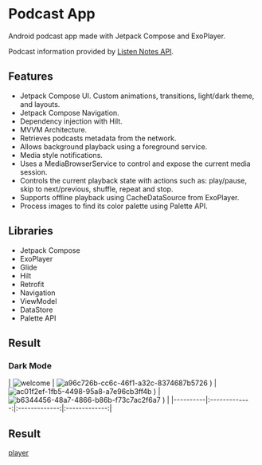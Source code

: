 # Podcast App

Android podcast app made with Jetpack Compose and ExoPlayer.

Podcast information provided by [Listen Notes API](https://www.listennotes.com/).

## Features

- Jetpack Compose UI. Custom animations, transitions, light/dark theme, and layouts.
- Jetpack Compose Navigation.
- Dependency injection with Hilt.
- MVVM Architecture.
- Retrieves podcasts metadata from the network.
- Allows background playback using a foreground service.
- Media style notifications.
- Uses a MediaBrowserService to control and expose the current media session.
- Controls the current playback state with actions such as: play/pause, skip to next/previous, shuffle, repeat and stop.
- Supports offline playback using CacheDataSource from ExoPlayer.
- Process images to find its color palette using Palette API.

## Libraries

- Jetpack Compose
- ExoPlayer
- Glide
- Hilt
- Retrofit
- Navigation
- ViewModel
- DataStore
- Palette API

## Result

### Dark Mode
| ![welcome](![69451a80-6e7a-4254-80da-baf6c8e45d4c](https://github.com/user-attachments/assets/450978af-cb27-4a8f-8bc5-1efb04005132)) | ![a96c726b-cc6c-46f1-a32c-8374687b5726](https://github.com/user-attachments/assets/418f203f-1d16-480a-9d07-12fda3d42720)
) |![ac01f2ef-1fb5-4498-95a8-a7e96cb3ff4b](https://github.com/user-attachments/assets/4cbda853-00a3-4a84-a3a7-02dc75546b8f)
) |![b6344456-48a7-4866-b86b-f73c7ac2f6a7](https://github.com/user-attachments/assets/ed5d8b99-b978-401b-bb74-a3915d047ae0)
) |
|----------|:-------------:|:-------------:|:-------------:|


## Result
[player](.//IMG_0805.MOV)
